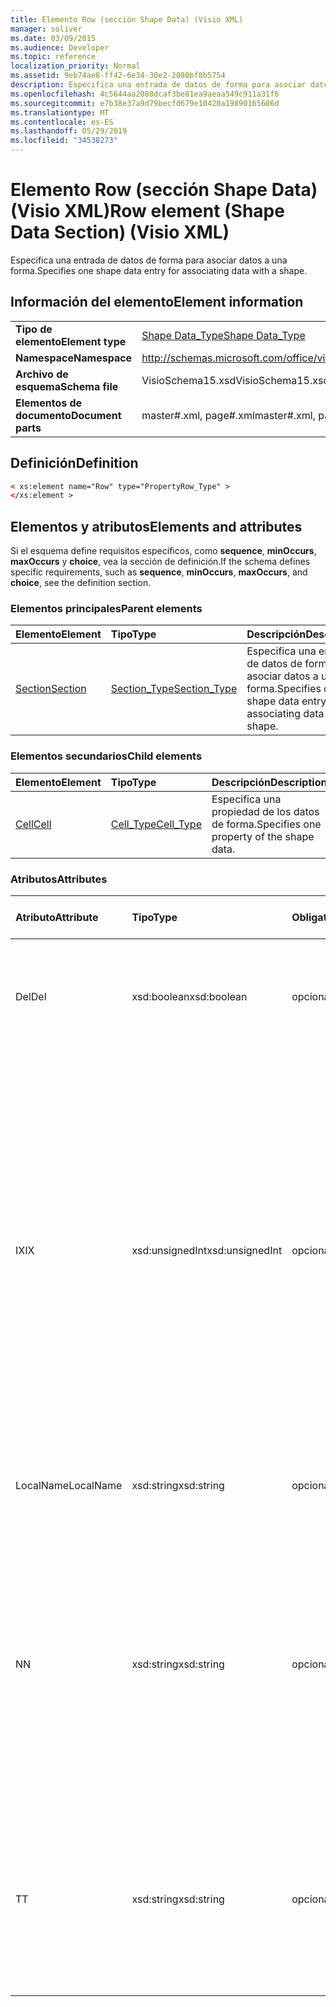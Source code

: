 ```yaml
---
title: Elemento Row (sección Shape Data) (Visio XML)
manager: soliver
ms.date: 03/09/2015
ms.audience: Developer
ms.topic: reference
localization_priority: Normal
ms.assetid: 9eb74ae8-ff42-6e34-30e2-2080bf8b5754
description: Especifica una entrada de datos de forma para asociar datos a una forma.
ms.openlocfilehash: 4c5644aa2088dcaf3be81ea9aeaa549c911a31f6
ms.sourcegitcommit: e7b38e37a9d79becfd679e10420a19890165606d
ms.translationtype: MT
ms.contentlocale: es-ES
ms.lasthandoff: 05/29/2019
ms.locfileid: "34538273"
---
```

# <a name="row-element-shape-data-section-visio-xml"></a><span data-ttu-id="02fcd-103">Elemento Row (sección Shape Data) (Visio XML)</span><span class="sxs-lookup"><span data-stu-id="02fcd-103">Row element (Shape Data Section) (Visio XML)</span></span>

<span data-ttu-id="02fcd-104">Especifica una entrada de datos de forma para asociar datos a una forma.</span><span class="sxs-lookup"><span data-stu-id="02fcd-104">Specifies one shape data entry for associating data with a shape.</span></span>
  
## <a name="element-information"></a><span data-ttu-id="02fcd-105">Información del elemento</span><span class="sxs-lookup"><span data-stu-id="02fcd-105">Element information</span></span>

|||
|:-----|:-----|
|<span data-ttu-id="02fcd-106">**Tipo de elemento**</span><span class="sxs-lookup"><span data-stu-id="02fcd-106">**Element type**</span></span> <br/> |[<span data-ttu-id="02fcd-107">Shape Data_Type</span><span class="sxs-lookup"><span data-stu-id="02fcd-107">Shape Data_Type</span></span>](propertyrow_type-complextypevisio-xml.md) <br/> |
|<span data-ttu-id="02fcd-108">**Namespace**</span><span class="sxs-lookup"><span data-stu-id="02fcd-108">**Namespace**</span></span> <br/> |http://schemas.microsoft.com/office/visio/2012/main  <br/> |
|<span data-ttu-id="02fcd-109">**Archivo de esquema**</span><span class="sxs-lookup"><span data-stu-id="02fcd-109">**Schema file**</span></span> <br/> |<span data-ttu-id="02fcd-110">VisioSchema15.xsd</span><span class="sxs-lookup"><span data-stu-id="02fcd-110">VisioSchema15.xsd</span></span>  <br/> |
|<span data-ttu-id="02fcd-111">**Elementos de documento**</span><span class="sxs-lookup"><span data-stu-id="02fcd-111">**Document parts**</span></span> <br/> |<span data-ttu-id="02fcd-112">master#.xml, page#.xml</span><span class="sxs-lookup"><span data-stu-id="02fcd-112">master#.xml, page#.xml</span></span>  <br/> |
   
## <a name="definition"></a><span data-ttu-id="02fcd-113">Definición</span><span class="sxs-lookup"><span data-stu-id="02fcd-113">Definition</span></span>

```XML
< xs:element name="Row" type="PropertyRow_Type" >
</xs:element >
```

## <a name="elements-and-attributes"></a><span data-ttu-id="02fcd-114">Elementos y atributos</span><span class="sxs-lookup"><span data-stu-id="02fcd-114">Elements and attributes</span></span>

<span data-ttu-id="02fcd-115">Si el esquema define requisitos específicos, como **sequence**, **minOccurs**, **maxOccurs** y **choice**, vea la sección de definición.</span><span class="sxs-lookup"><span data-stu-id="02fcd-115">If the schema defines specific requirements, such as **sequence**, **minOccurs**, **maxOccurs**, and **choice**, see the definition section.</span></span> 
  
### <a name="parent-elements"></a><span data-ttu-id="02fcd-116">Elementos principales</span><span class="sxs-lookup"><span data-stu-id="02fcd-116">Parent elements</span></span>

|<span data-ttu-id="02fcd-117">**Elemento**</span><span class="sxs-lookup"><span data-stu-id="02fcd-117">**Element**</span></span>|<span data-ttu-id="02fcd-118">**Tipo**</span><span class="sxs-lookup"><span data-stu-id="02fcd-118">**Type**</span></span>|<span data-ttu-id="02fcd-119">**Descripción**</span><span class="sxs-lookup"><span data-stu-id="02fcd-119">**Description**</span></span>|
|:-----|:-----|:-----|
|[<span data-ttu-id="02fcd-120">Section</span><span class="sxs-lookup"><span data-stu-id="02fcd-120">Section</span></span>](section-element-sheet_type-complextypevisio-xml.md) <br/> |[<span data-ttu-id="02fcd-121">Section_Type</span><span class="sxs-lookup"><span data-stu-id="02fcd-121">Section_Type</span></span>](section_type-complextypevisio-xml.md) <br/> |<span data-ttu-id="02fcd-122">Especifica una entrada de datos de forma para asociar datos a una forma.</span><span class="sxs-lookup"><span data-stu-id="02fcd-122">Specifies one shape data entry for associating data with a shape.</span></span>  <br/> |
   
### <a name="child-elements"></a><span data-ttu-id="02fcd-123">Elementos secundarios</span><span class="sxs-lookup"><span data-stu-id="02fcd-123">Child elements</span></span>

|<span data-ttu-id="02fcd-124">**Elemento**</span><span class="sxs-lookup"><span data-stu-id="02fcd-124">**Element**</span></span>|<span data-ttu-id="02fcd-125">**Tipo**</span><span class="sxs-lookup"><span data-stu-id="02fcd-125">**Type**</span></span>|<span data-ttu-id="02fcd-126">**Descripción**</span><span class="sxs-lookup"><span data-stu-id="02fcd-126">**Description**</span></span>|
|:-----|:-----|:-----|
|[<span data-ttu-id="02fcd-127">Cell</span><span class="sxs-lookup"><span data-stu-id="02fcd-127">Cell</span></span>](cell-element-shape-data-sectionvisio-xml.md) <br/> |[<span data-ttu-id="02fcd-128">Cell_Type</span><span class="sxs-lookup"><span data-stu-id="02fcd-128">Cell_Type</span></span>](cell_type-complextypevisio-xml.md) <br/> |<span data-ttu-id="02fcd-129">Especifica una propiedad de los datos de forma.</span><span class="sxs-lookup"><span data-stu-id="02fcd-129">Specifies one property of the shape data.</span></span>  <br/> |
   
### <a name="attributes"></a><span data-ttu-id="02fcd-130">Atributos</span><span class="sxs-lookup"><span data-stu-id="02fcd-130">Attributes</span></span>

|<span data-ttu-id="02fcd-131">**Atributo**</span><span class="sxs-lookup"><span data-stu-id="02fcd-131">**Attribute**</span></span>|<span data-ttu-id="02fcd-132">**Tipo**</span><span class="sxs-lookup"><span data-stu-id="02fcd-132">**Type**</span></span>|<span data-ttu-id="02fcd-133">**Obligatorio**</span><span class="sxs-lookup"><span data-stu-id="02fcd-133">**Required**</span></span>|<span data-ttu-id="02fcd-134">**Descripción**</span><span class="sxs-lookup"><span data-stu-id="02fcd-134">**Description**</span></span>|<span data-ttu-id="02fcd-135">**Posibles valores**</span><span class="sxs-lookup"><span data-stu-id="02fcd-135">**Possible values**</span></span>|
|:-----|:-----|:-----|:-----|:-----|
|<span data-ttu-id="02fcd-136">Del</span><span class="sxs-lookup"><span data-stu-id="02fcd-136">Del</span></span>  <br/> |<span data-ttu-id="02fcd-137">xsd:boolean</span><span class="sxs-lookup"><span data-stu-id="02fcd-137">xsd:boolean</span></span>  <br/> |<span data-ttu-id="02fcd-138">opcional</span><span class="sxs-lookup"><span data-stu-id="02fcd-138">optional</span></span>  <br/> |<span data-ttu-id="02fcd-139">Especifica si se ha eliminado una fila que se heredaría de una forma maestra.</span><span class="sxs-lookup"><span data-stu-id="02fcd-139">Specifies whether a row that would otherwise be inherited from a master shape has been deleted.</span></span>  <br/> |<span data-ttu-id="02fcd-140">Valores del tipo xsd:boolean.</span><span class="sxs-lookup"><span data-stu-id="02fcd-140">Values of the xsd:boolean type.</span></span>  <br/> |
|<span data-ttu-id="02fcd-141">IX</span><span class="sxs-lookup"><span data-stu-id="02fcd-141">IX</span></span>  <br/> |<span data-ttu-id="02fcd-142">xsd:unsignedInt</span><span class="sxs-lookup"><span data-stu-id="02fcd-142">xsd:unsignedInt</span></span>  <br/> |<span data-ttu-id="02fcd-143">opcional</span><span class="sxs-lookup"><span data-stu-id="02fcd-143">optional</span></span>  <br/> |<span data-ttu-id="02fcd-144">Especifica el identificador único de la fila.</span><span class="sxs-lookup"><span data-stu-id="02fcd-144">Specifies the one-based identifier for the row.</span></span> <span data-ttu-id="02fcd-145">Debe ser unqiue y mayor que otros identificadores de la misma sección. El atributo IX solo se usa para las secciones Character, Connection, Field, FillGradient, Geometry, Layer, LineGradient, Paragraph, Reviewer, Scratch y Tabs.</span><span class="sxs-lookup"><span data-stu-id="02fcd-145">It should be unqiue and greater than other identifiers in the same section.The IX attribute is only used for the Character, Connection, Field, FillGradient, Geometry, Layer, LineGradient, Paragraph, Reviewer, Scratch, and Tabs sections.</span></span> <span data-ttu-id="02fcd-146">Una fila solo puede tener uno de los atributos IX o N.</span><span class="sxs-lookup"><span data-stu-id="02fcd-146">A row can only have one of the IX or N attributes.</span></span>  <br/> |<span data-ttu-id="02fcd-147">Valores del tipo xsd:unsignedInt.</span><span class="sxs-lookup"><span data-stu-id="02fcd-147">Values of the xsd:unsignedInt type.</span></span>  <br/> |
|<span data-ttu-id="02fcd-148">LocalName</span><span class="sxs-lookup"><span data-stu-id="02fcd-148">LocalName</span></span>  <br/> |<span data-ttu-id="02fcd-149">xsd:string</span><span class="sxs-lookup"><span data-stu-id="02fcd-149">xsd:string</span></span>  <br/> |<span data-ttu-id="02fcd-150">opcional</span><span class="sxs-lookup"><span data-stu-id="02fcd-150">optional</span></span>  <br/> |<span data-ttu-id="02fcd-151">Especifica el nombre único dependiente del idioma de la fila.</span><span class="sxs-lookup"><span data-stu-id="02fcd-151">Specifies the unique language-dependent name of the row.</span></span>  <br/> |<span data-ttu-id="02fcd-152">Valores del tipo xsd:string.</span><span class="sxs-lookup"><span data-stu-id="02fcd-152">Values of the xsd:string type.</span></span>  <br/> |
|<span data-ttu-id="02fcd-153">N</span><span class="sxs-lookup"><span data-stu-id="02fcd-153">N</span></span>  <br/> |<span data-ttu-id="02fcd-154">xsd:string</span><span class="sxs-lookup"><span data-stu-id="02fcd-154">xsd:string</span></span>  <br/> |<span data-ttu-id="02fcd-155">opcional</span><span class="sxs-lookup"><span data-stu-id="02fcd-155">optional</span></span>  <br/> |<span data-ttu-id="02fcd-156">Especifica el nombre único independiente del idioma de la fila. El atributo N solo se usa para las secciones User, Property, Actions, Control, Connection, Hyperlink y ActionTag.</span><span class="sxs-lookup"><span data-stu-id="02fcd-156">Specifies the unique language-independent name of the row.The N attribute is only used for the User, Property, Actions, Control, Connection, Hyperlink, and ActionTag sections.</span></span> <span data-ttu-id="02fcd-157">Una fila solo puede tener uno de los atributos IX o N.</span><span class="sxs-lookup"><span data-stu-id="02fcd-157">A row can only have one of the IX or N attributes.</span></span>  <br/> |<span data-ttu-id="02fcd-158">Valores del tipo xsd:string.</span><span class="sxs-lookup"><span data-stu-id="02fcd-158">Values of the xsd:string type.</span></span>  <br/> |
|<span data-ttu-id="02fcd-159">T</span><span class="sxs-lookup"><span data-stu-id="02fcd-159">T</span></span>  <br/> |<span data-ttu-id="02fcd-160">xsd:string</span><span class="sxs-lookup"><span data-stu-id="02fcd-160">xsd:string</span></span>  <br/> |<span data-ttu-id="02fcd-161">opcional</span><span class="sxs-lookup"><span data-stu-id="02fcd-161">optional</span></span>  <br/> |<span data-ttu-id="02fcd-162">Especifica el tipo de la ruta geométrica representada por la fila y usada en la visualización de geometría.</span><span class="sxs-lookup"><span data-stu-id="02fcd-162">Specifies the type of the geometric path represented by the row and used in geometry visualization.</span></span> <span data-ttu-id="02fcd-163">El atributo T solo se usa para la sección Geometría.</span><span class="sxs-lookup"><span data-stu-id="02fcd-163">The T attribute is only used for the Geometry section.</span></span>  <br/> |<span data-ttu-id="02fcd-164">Valores del tipo xsd:string.</span><span class="sxs-lookup"><span data-stu-id="02fcd-164">Values of the xsd:string type.</span></span>  <br/> |
   


